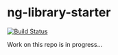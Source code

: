 # ng-library-starter

[![Build Status](https://travis-ci.org/trekhleb/ng-library-starter.svg?branch=master)](https://travis-ci.org/trekhleb/ng-library-starter)

Work on this repo is in progress...
